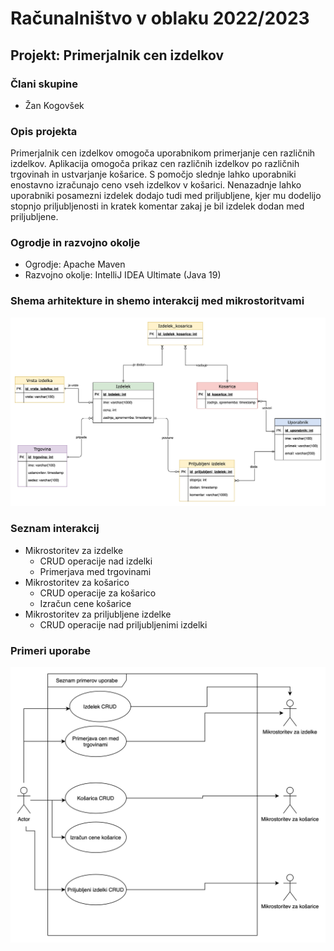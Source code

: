 # Računalništvo v oblaku 2022/2023

## Projekt: Primerjalnik cen izdelkov

### Člani skupine

* Žan Kogovšek

### Opis projekta

Primerjalnik cen izdelkov omogoča uporabnikom primerjanje cen različnih izdelkov. Aplikacija omogoča prikaz cen različnih izdelkov po različnih trgovinah in ustvarjanje košarice. S pomočjo slednje lahko uporabniki enostavno izračunajo ceno vseh izdelkov v košarici. Nenazadnje lahko uporabniki posamezni izdelek dodajo tudi med priljubljene, kjer mu dodelijo stopnjo priljubljenosti in kratek komentar zakaj je bil izdelek dodan med priljubljene.

### Ogrodje in razvojno okolje

* Ogrodje: Apache Maven
* Razvojno okolje: IntelliJ IDEA Ultimate (Java 19)

### Shema arhitekture in shemo interakcij med mikrostoritvami

![Entiteno relacijski diagram](./diagrami/Konceptualni%20diagram%20-%20RSO.drawio.png "Entitetno relacijski diagram")

### Seznam interakcij

* Mikrostoritev za izdelke
    * CRUD operacije nad izdelki
    * Primerjava med trgovinami
* Mikrostoritev za košarico
    * CRUD operacije za košarico
    * Izračun cene košarice
* Mikrostoritev za priljubljene izdelke
    * CRUD operacije nad priljubljenimi izdelki

### Primeri uporabe

![Diagram primerov uporabe](./diagrami/Primeri%20uporabe%20-%20RSO.drawio.png "Diagram primerov uporabe")